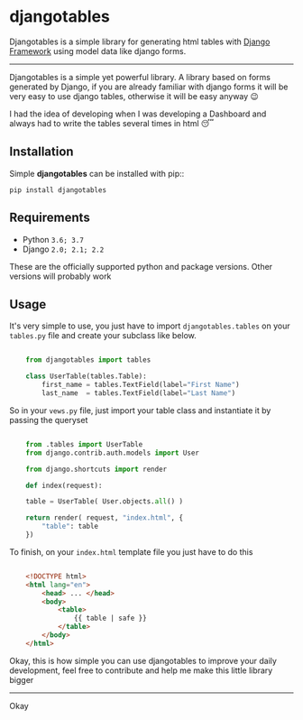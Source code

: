 djangotables
===============

Djangotables is a simple library for generating html
tables with [Django Framework](https://www.djangoproject.com/) using
model data like django forms.

----------------------------------------------------------------------------------

Djangotables is a simple yet powerful library. A library based on forms
generated by Django, if you are already familiar with django forms it will
be very easy to use django tables, otherwise it will be easy anyway :wink:

I had the idea of developing when I was developing a Dashboard and always had
to write the tables several times in html :sleeping:

## Installation


Simple **djangotables** can be installed with pip::

    pip install djangotables

Requirements
----------------

* Python ``3.6; 3.7``
* Django ``2.0; 2.1; 2.2``

These are the officially supported python and package versions.  Other versions
will probably work

Usage
----------------

It's very simple to use, you just have to import ``djangotables.tables`` on
your ``tables.py`` file and create your subclass like below.

```python

    from djangotables import tables

    class UserTable(tables.Table):
        first_name = tables.TextField(label="First Name")
        last_name  = tables.TextField(label="Last Name")
```

So in your ``vews.py`` file, just import your table class and instantiate it
by passing the queryset

```python

    from .tables import UserTable
    from django.contrib.auth.models import User

    from django.shortcuts import render

    def index(request):

    table = UserTable( User.objects.all() )

    return render( request, "index.html", {
        "table": table
    })
```

To finish, on your ``index.html`` template file you just have to do this

```html

    <!DOCTYPE html>
    <html lang="en">
        <head> ... </head>
        <body>
            <table>
                {{ table | safe }}
            </table>
        </body>
    </html>
```

Okay, this is how simple you can use djangotables to improve
your daily development, feel free to contribute and help me
make this little library bigger

----------------------------------------------------------------------------------

Okay
